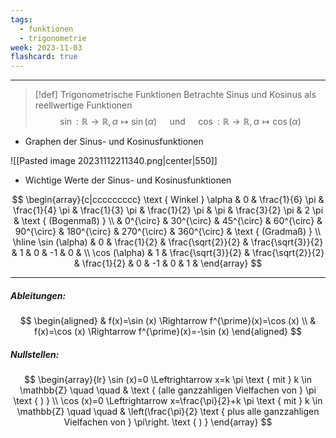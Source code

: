 ```yaml
---
tags:
  - funktionen
  - trigonometrie
week: 2023-11-03
flashcard: true
---
```

***

> [!def] Trigonometrische Funktionen
> Betrachte Sinus und Kosinus als reellwertige Funktionen
> $$
> \sin : \mathbb{R} \rightarrow \mathbb{R}, \alpha \mapsto \sin (\alpha) \quad \text { und } \quad \cos : \mathbb{R} \rightarrow \mathbb{R}, \alpha \mapsto \cos (\alpha)
> $$

- Graphen der Sinus- und Kosinusfunktionen

![[Pasted image 20231112211340.png|center|550]]

- Wichtige Werte der Sinus- und Kosinusfunktionen

$$
\begin{array}{c|ccccccccc}
\text { Winkel } \alpha & 0 & \frac{1}{6} \pi & \frac{1}{4} \pi & \frac{1}{3} \pi & \frac{1}{2} \pi & \pi & \frac{3}{2} \pi & 2 \pi & \text { (Bogenmaß) } \\
& 0^{\circ} & 30^{\circ} & 45^{\circ} & 60^{\circ} & 90^{\circ} & 180^{\circ} & 270^{\circ} & 360^{\circ} & \text { (Gradmaß) } \\
\hline \sin (\alpha) & 0 & \frac{1}{2} & \frac{\sqrt{2}}{2} & \frac{\sqrt{3}}{2} & 1 & 0 & -1 & 0 & \\
\cos (\alpha) & 1 & \frac{\sqrt{3}}{2} & \frac{\sqrt{2}}{2} & \frac{1}{2} & 0 & -1 & 0 & 1 &
\end{array}
$$

***

##### Ableitungen:

$$
\begin{aligned}
& f(x)=\sin (x) \Rightarrow f^{\prime}(x)=\cos (x) \\
& f(x)=\cos (x) \Rightarrow f^{\prime}(x)=-\sin (x)
\end{aligned}
$$

##### Nullstellen:

$$
\begin{array}{lr}
\sin (x)=0 \Leftrightarrow x=k \pi \text { mit } k \in \mathbb{Z} \quad \quad & \text { (alle ganzzahligen Vielfachen von } \pi \text { ) } \\
\cos (x)=0 \Leftrightarrow x=\frac{\pi}{2}+k \pi \text { mit } k \in \mathbb{Z} \quad \quad & \left(\frac{\pi}{2} \text { plus alle ganzzahligen Vielfachen von } \pi\right. \text { ) }
\end{array}
$$
